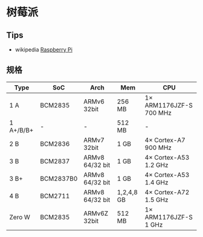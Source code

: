 # 树莓派

## Tips

- wikipedia [Raspberry Pi](https://en.wikipedia.org/wiki/Raspberry_Pi)

## 规格

| Type      | SoC       | Arch            | Mem        | CPU                     |
| --------- | --------- | --------------- | ---------- | ----------------------- |
| 1 A       | BCM2835   | ARMv6 32bit     | 256 MB     | 1× ARM1176JZF-S 700 MHz |
| 1 A+/B/B+ | -         | -               | 512 MB     | -                       |
| 2 B       | BCM2836   | ARMv7 32bit     | 1 GB       | 4× Cortex-A7 900 MHz    |
| 3 B       | BCM2837   | ARMv8 64/32 bit | 1 GB       | 4× Cortex-A53 1.2 GHz   |
| 3 B+      | BCM2837B0 | ARMv8 64/32 bit | 1 GB       | 4× Cortex-A53 1.4 GHz   |
| 4 B       | BCM2711   | ARMv8 64/32 bit | 1,2,4,8 GB | 4× Cortex-A72 1.5 GHz   |
| Zero W    | BCM2835   | ARMv6Z 32bit    | 512 MB     | 1× ARM1176JZF-S 1 GHz   |
